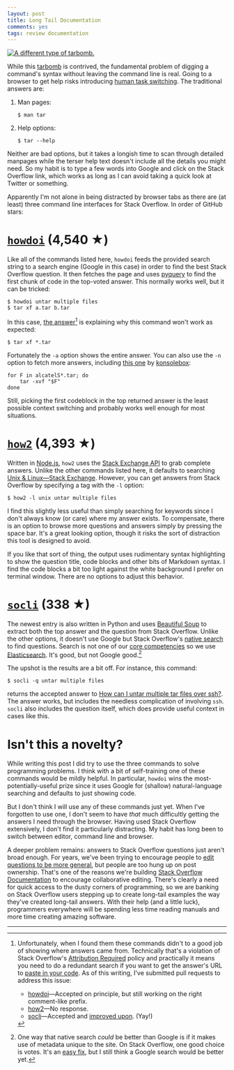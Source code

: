 ```yaml
---
layout: post
title: Long Tail Documentation
comments: yes
tags: review documentation
---
```


[![A different type of tarbomb.](http://imgs.xkcd.com/comics/tar.png "I don't know what's worse--the fact that after 15 years of using tar I still can't keep the flags straight, or that after 15 years of technological advancement I'm still mucking with tar flags that were 15 years old when I started.")](https://xkcd.com/1168/)

While this [tarbomb](http://www.linfo.org/tarbomb.html) is contrived,
the fundamental problem of digging a command's syntax without leaving
the command line is real. Going to a browser to get help risks
introducing
[human task switching](http://www.joelonsoftware.com/articles/fog0000000022.html). The
traditional answers are:

1. Man pages:

       $ man tar

2. Help options:

       $ tar --help

Neither are bad options, but it takes a longish time to scan through
detailed manpages while the terser help text doesn't include all the
details you might need. So my habit is to type a few words into Google
and click on the Stack Overflow link, which works as long as I can
avoid taking a quick look at Twitter or something.

Apparently I'm not alone in being distracted by browser tabs as there
are (at least) three command line interfaces for Stack Overflow. In
order of GitHub stars:

# [`howdoi`](https://github.com/gleitz/howdoi) (4,540 ★)

Like all of the commands listed here, `howdoi` feeds the provided
search string to a search engine (Google in this case) in order to
find the best Stack Overflow question. It then fetches the page and
uses [pyquery](https://pythonhosted.org/pyquery/) to find the first
chunk of code in the top-voted answer. This normally works well, but it
can be tricked:

    $ howdoi untar multiple files
    $ tar xf a.tar b.tar

In this case, [the answer](http://stackoverflow.com/a/583891/1438)[^1] is
explaining why this command won't work as expected:

    $ tar xf *.tar

Fortunately the `-a` option shows the entire answer. You can also use
the `-n` option to fetch more answers, including
[this one](http://stackoverflow.com/a/25123755/1438) by
[konsolebox](http://stackoverflow.com/users/445221/konsolebox):

    for F in alcatelS*.tar; do
        tar -xvf "$F" 
    done

Still, picking the first codeblock in the top returned answer is the
least possible context switching and probably works well enough for
most situations.

# [`how2`](https://github.com/santinic/how2) (4,393 ★)

Written in [Node.js](https://nodejs.org/en/), `how2` uses the
[Stack Exchange API](https://api.stackexchange.com/) to grab complete
answers. Unlike the other commands listed here, it defaults to
searching
[Unix &amp; Linux&mdash;Stack Exchange](http://unix.stackexchange.com/). However,
you can get answers from Stack Overflow by specifying a tag with
the `-l` option:

    $ how2 -l unix untar multiple files

I find this slightly less useful than simply searching for keywords
since I don't always know (or care) where my answer exists. To
compensate, there is an option to browse more questions and answers
simply by pressing the space bar. It's a great looking option, though
it risks the sort of distraction this tool is designed to avoid.

If you like that sort of thing, the output uses rudimentary syntax
highlighting to show the question title, code blocks and other bits of
Markdown syntax. I find the code blocks a bit too light against the
white background I prefer on terminal window. There are no options to
adjust this behavior.

# [`socli`](https://github.com/gautamkrishnar/socli) (338 ★)

The newest entry is also written in Python and uses
[Beautiful Soup](https://www.crummy.com/software/BeautifulSoup/) to
extract both the top answer and the question from Stack
Overflow. Unlike the other options, it doesn't use Google but Stack
Overflow's
[native search](http://stackoverflow.com/search?q=untar%20multiple%20files)
to find questions. Search is not one of our
[core competencies](http://www.joelonsoftware.com/articles/fog0000000007.html)
so we use [Elasticsearch](https://www.elastic.co/). It's good, but not
Google good.[^2]

The upshot is the results are a bit off. For instance, this command:

    $ socli -q untar multiple files

returns the accepted answer to
[How can I untar multiple tar files over ssh?](http://stackoverflow.com/q/6208918/1438). The
answer works, but includes the needless complication of involving
`ssh`. `socli` also includes the question itself, which does provide
useful context in cases like this.

# Isn't this a novelty?

While writing this post I did try to use the three commands to solve
programming problems. I think with a bit of self-training one of these
commands would be mildly helpful. In particular, `howdoi` wins the
most-potentially-useful prize since it uses Google for (shallow)
natural-language searching and defaults to just showing code.

But I don't think I will use any of these commands just yet. When I've
forgotten to use one, I don't seem to have _that_ much difficultly
getting the answers I need through the browser. Having used Stack
Overflow extensively, I don't find it particularly distracting. My
habit has long been to switch between editor, command line and
browser.

A deeper problem remains: answers to Stack Overflow questions just
aren't broad enough. For years, we've been trying to encourage people
to
[edit questions to be more general](https://blog.stackoverflow.com/2011/01/the-wikipedia-of-long-tail-programming-questions/),
but people are too hung up on post ownership. That's one of the
reasons we're building
[Stack Overflow Documentation](https://web.archive.org/web/20170803203242/https://stackoverflow.com/tour/documentation)
to encourage collaborative editing. There's clearly a need for quick
access to the dusty corners of programming, so we are banking on Stack
Overflow users stepping up to create long-tail examples the way
they've created long-tail answers. With their help (and a little
luck), programmers everywhere will be spending less time reading
manuals and more time creating amazing software.

---

[^1]: Unfortunately, when I found them these commands didn't to a good
    job of showing where answers came from. Technically that's a
    violation of Stack Overflow's
    [Attribution Required](http://blog.stackoverflow.com/2009/06/attribution-required/)
    policy and practically it means you need to do a redundant search
    if you want to get the answer's URL to
    [paste in your code](http://meta.stackexchange.com/q/272956/1438). As
    of this writing, I've submitted pull requests to address this
    issue:

    * [howdoi](https://github.com/gleitz/howdoi/pull/153)&mdash;Accepted
      on principle, but still working on the right comment-like prefix.
    * [how2](https://github.com/santinic/how2/pull/72)&mdash;No response.
    * [socli](https://github.com/gautamkrishnar/socli/pull/18)&mdash;Accepted
      and
      [improved upon](https://github.com/gautamkrishnar/socli/commit/23bbc839d2fcb6542a60511306ab8ea6efe5c334). (Yay!)

[^2]: One way that native search _could_ be better than Google is if
    it makes use of metadata unique to the site. On Stack Overflow,
    one good choice is votes. It's an
    [easy fix](https://github.com/jericson/socli/commit/cc87c31b686b0044ae48dfa15d326087b6372055),
    but I still think a Google search would be better yet.

<!--  LocalWords:  manpages LocalWords tarbomb GitHub howdoi santinic
 -->
<!--  LocalWords:  github gleitz socli https xkcd pyquery konsolebox
 -->
<!--  LocalWords:  jericson codeblock js  beautifulsoup BeautifulSoup
 -->
<!--  LocalWords:  untar html Elasticsearch
 -->

